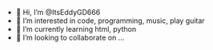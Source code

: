 - 👋 Hi, I’m @ItsEddyGD666
- 👀 I’m interested in code, programming, music, play guitar
- 🌱 I’m currently learning html, python
- 💞️ I’m looking to collaborate on ...

<!---
ItsEddyGD666/ItsEddyGD666 is a ✨ special ✨ repository because its `README.md` (this file) appears on your GitHub profile.
You can click the Preview link to take a look at your changes.
--->
